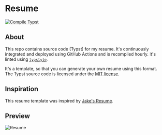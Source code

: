 # Resume
[![Compile Typst](https://github.com/RajeevAtla/resume/actions/workflows/compile.yml/badge.svg)](https://github.com/RajeevAtla/resume/actions/workflows/compile.yml)

## About

This repo contains source code (Typst) for my resume.
It's continuously integrated and deployed using GitHub Actions and is recompiled hourly.
It's linted using [`typstyle`](https://typstyle-rs.github.io/typstyle/).

It's a template, so that you can generate your own resume using this format.
The Typst source code is licensed under the [MIT license](https://opensource.org/license/mit).

## Inspiration

This resume template was inspired by [Jake's Resume](https://github.com/jakegut/resume).

## Preview

![Resume](/resume.png "Resume")
